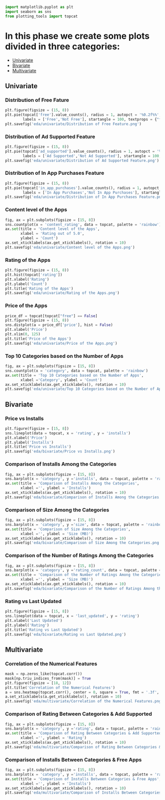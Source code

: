 ```python
import matplotlib.pyplot as plt
import seaborn as sns
from plotting_tools import topcat
```

# In this phase we create some plots divided in three categories: 

- [Univariate](#Univariate)
- [Bivariate](#Bivariate)
- [Multivariate](#Multivariate)

## Univariate

### Distribution of Free Fature
```python
plt.figure(figsize = (15, 8))
plt.pie(topcat['free'].value_counts(), radius = 1, autopct = '%0.2f%%', explode = [0.1, 0.4], 
        labels = ['Free','Not Free'], startangle = 100, textprops = {"fontsize": 15})
plt.savefig('eda/univariate/Distribution of Free Feature.png')
``` 
### Distribution of Ad Supported Feature
```python
plt.figure(figsize = (15, 8))
plt.pie(topcat['ad_supported'].value_counts(), radius = 1, autopct = '%0.2f%%', explode = [0.1, 0.15], 
        labels = ['Ad Supported','Not Ad Supported'], startangle = 100, textprops = {"fontsize": 15});
plt.savefig('eda/univariate/Distribution of Ad Supported Feature.png')
```
### Distribution of In App Purchases Feature
```python
plt.figure(figsize = (15, 8))
plt.pie(topcat['in_app_purchases'].value_counts(), radius = 1, autopct = '%0.2f%%', explode = [0.1, 0.3], 
        labels = ['In App Purchases','Not In App Purchases'], startangle = 100, textprops = {"fontsize": 15});
plt.savefig('eda/univariate/Distribution of In App Purchases Feature.png')
```
### Content level of the Apps
```python
fig, ax = plt.subplots(figsize = [15, 8])
sns.countplot(x = 'content_rating', data = topcat, palette = 'rainbow')
ax.set(title = 'Content level of the Apps', 
       xlabel = 'Rating out of 5.0',
       ylabel = 'Count')
ax.set_xticklabels(ax.get_xticklabels(), rotation = 10)
plt.savefig('eda/univariate/Content level of the Apps.png')
```
### Rating of the Apps
```python
plt.figure(figsize = (15, 8))
plt.hist(topcat['rating'])
plt.xlabel('Rating')
plt.ylabel('Count')
plt.title('Rating of the Apps')
plt.savefig('eda/univariate/Rating of the Apps.png')
```
### Price of the Apps
```python
price_df = topcat[topcat["free"] == False]
plt.figure(figsize = (15, 8))
sns.distplot(a = price_df['price'], hist = False)
plt.xlabel('Price')
plt.xlim(0, 125)
plt.title('Price of the Apps')
plt.savefig('eda/univariate/Price of the Apps.png')
```
### Top 10 Categories based on the Number of Apps
```python
fig, ax = plt.subplots(figsize = [15, 8])
sns.countplot(x = 'category', data = topcat, palette = 'rainbow')
ax.set(title = 'Top 10 Categories based on the Number of Apps',
       xlabel ='Category', ylabel = 'Count')
ax.set_xticklabels(ax.get_xticklabels(), rotation = 10)
plt.savefig('eda/univariate/Top 10 Categories based on the Number of Apps.png')
```

## Bivariate

### Price vs Installs
```python
plt.figure(figsize = [15, 8])
sns.lineplot(data = topcat, x = 'rating', y = 'installs')
plt.xlabel('Price')
plt.ylabel('Installs')
plt.title('Price vs Installs')
plt.savefig('eda/bivariate/Price vs Installs.png')
```
### Comparison of Installs Among the Categories
```python
fig, ax = plt.subplots(figsize = [15, 8])
sns.barplot(x = 'category', y ='installs', data = topcat, palette = 'rainbow')
ax.set(title = 'Comparison of Installs Among the Categories',
       xlabel ='', ylabel = 'Installs')
ax.set_xticklabels(ax.get_xticklabels(), rotation = 10)
plt.savefig('eda/bivariate/Comparison of Installs Among the Categories.png')
```
### Comparison of Size Among the Categories
```python
fig, ax = plt.subplots(figsize = [15, 8])
sns.barplot(x = 'category', y ='size', data = topcat, palette = 'rainbow')
ax.set(title = 'Comparison of Size Among the Categories',
       xlabel ='', ylabel = 'Size (MB)')
ax.set_xticklabels(ax.get_xticklabels(), rotation = 10)
plt.savefig('eda/bivariate/Comparison of Size Among the Categories.png')
```
### Comparison of the Number of Ratings Among the Categories
```python
fig, ax = plt.subplots(figsize = [15, 8])
sns.barplot(x = 'category', y ='rating_count', data = topcat, palette = 'rainbow')
ax.set(title = 'Comparison of the Number of Ratings Among the Categories',
       xlabel ='', ylabel = 'Size (MB)')
ax.set_xticklabels(ax.get_xticklabels(), rotation = 10)
plt.savefig('eda/bivariate/Comparison of the Number of Ratings Among the Categories.png')
```
### Rating vs Last Updated
```python
plt.figure(figsize = [15, 8])
sns.lineplot(data = topcat, x = 'last_updated', y = 'rating')
plt.xlabel('Last Updated')
plt.ylabel('Rating')
plt.title('Rating vs Last Updated')
plt.savefig('eda/bivariate/Rating vs Last Updated.png')
```

## Multivariate

### Correlation of the Numerical Features
```python
mask = np.zeros_like(topcat.corr())
mask[np.triu_indices_from(mask)] = True
plt.figure(figsize = [18, 12])
plt.title('Correlation of the Numerical Features')
a = sns.heatmap(topcat.corr(), center = 0, square = True, fmt = '.3f', annot = True, mask = mask)
a.set_xticklabels(a.get_xticklabels(), rotation = 10)
plt.savefig('eda/multivariate/Correlation of the Numerical Features.png')
```
### Comparison of Rating Between Categories & Add Supported
```python
fig, ax = plt.subplots(figsize = [15, 8])
sns.barplot(x = 'category', y ='rating', data = topcat, palette = 'rainbow', hue  = 'ad_supported')
ax.set(title = 'Comparison of Rating Between Categories & Add Supported',
       xlabel ='', ylabel = 'Rating')
ax.set_xticklabels(ax.get_xticklabels(), rotation = 10)
plt.savefig('eda/multivariate/Comparison of Rating Between Categories & Add Supported.png')
```
### Comparison of Installs Between Categories & Free Apps
```python
fig, ax = plt.subplots(figsize = [15, 8])
sns.barplot(x = 'category', y ='installs', data = topcat, palette = 'rainbow', hue = 'free')
ax.set(title = 'Comparison of Installs Between Categories & Free Apps',
       xlabel ='', ylabel = 'Installs')
ax.set_xticklabels(ax.get_xticklabels(), rotation = 10)
plt.savefig('eda/multivariate/Comparison of Installs Between Categories & Free Apps.png')
```
